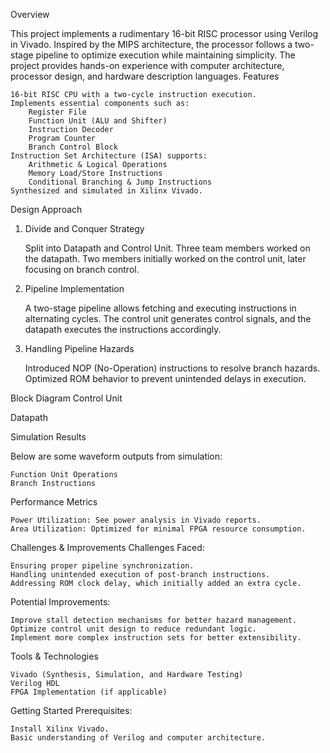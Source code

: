 Overview

This project implements a rudimentary 16-bit RISC processor using Verilog in Vivado. Inspired by the MIPS architecture, the processor follows a two-stage pipeline to optimize execution while maintaining simplicity. The project provides hands-on experience with computer architecture, processor design, and hardware description languages.
Features

    16-bit RISC CPU with a two-cycle instruction execution.
    Implements essential components such as:
        Register File
        Function Unit (ALU and Shifter)
        Instruction Decoder
        Program Counter
        Branch Control Block
    Instruction Set Architecture (ISA) supports:
        Arithmetic & Logical Operations
        Memory Load/Store Instructions
        Conditional Branching & Jump Instructions
    Synthesized and simulated in Xilinx Vivado.

Design Approach
1. Divide and Conquer Strategy

    Split into Datapath and Control Unit.
    Three team members worked on the datapath.
    Two members initially worked on the control unit, later focusing on branch control.

2. Pipeline Implementation

    A two-stage pipeline allows fetching and executing instructions in alternating cycles.
    The control unit generates control signals, and the datapath executes the instructions accordingly.

3. Handling Pipeline Hazards

    Introduced NOP (No-Operation) instructions to resolve branch hazards.
    Optimized ROM behavior to prevent unintended delays in execution.

Block Diagram
Control Unit

Datapath

Simulation Results

Below are some waveform outputs from simulation:

    Function Unit Operations
    Branch Instructions

Performance Metrics

    Power Utilization: See power analysis in Vivado reports.
    Area Utilization: Optimized for minimal FPGA resource consumption.

Challenges & Improvements
Challenges Faced:

    Ensuring proper pipeline synchronization.
    Handling unintended execution of post-branch instructions.
    Addressing ROM clock delay, which initially added an extra cycle.

Potential Improvements:

    Improve stall detection mechanisms for better hazard management.
    Optimize control unit design to reduce redundant logic.
    Implement more complex instruction sets for better extensibility.

Tools & Technologies

    Vivado (Synthesis, Simulation, and Hardware Testing)
    Verilog HDL
    FPGA Implementation (if applicable)

Getting Started
Prerequisites:

    Install Xilinx Vivado.
    Basic understanding of Verilog and computer architecture.
